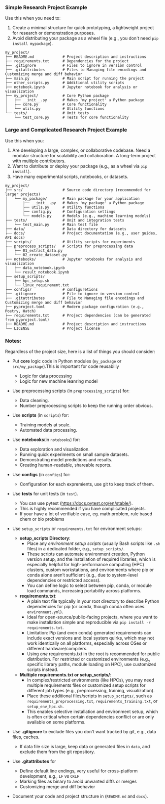 ### Simple Research Project Example
Use this when you need to:
1. Create a minimal structure for quick prototyping, a lightweight project for research or demonstration purposes.
2. Avoid distributing your package as a wheel file (e.g., you don't need `pip install mypackage`).

```
my_project/
├── README.md             # Project description and instructions
├── requirements.txt      # Dependencies for the project
├── .gitignore            # Files to ignore in version control
├── .gitattributes        # Files to Managing file encodings and Customizing merge and diff behavior
├── main.py               # Main script for running the project
├── other_scripts.py      # Additional utility scripts
├── notebook.ipynb        # Jupyter notebook for analysis or visualization
├── my_project/           # Core Python package
│   ├── __init__.py       # Makes 'my_project' a Python package
│   ├── core.py           # Core functionality
│   └── utils.py          # Utility functions
└── tests/                # Unit tests
    └── test_core.py      # Tests for core functionality
```

### Large and Complicated Research Project Example
Use this when you:
1. Are developing a large, complex, or collaborative codebase. Need a modular structure for scalability and collaboration. A long-term project with multiple contributors.
2. Want to distribute or deploy your package (e.g., as a wheel via `pip install`).
3. Have many experimental scripts, notebooks, or datasets.

```
my_project/
├── src/                  # Source code directory (recommended for larger projects)
│   └── my_package/       # Main package for your application
│       ├── __init__.py   # Makes 'my_package' a Python package
│       ├── utils.py      # Utility functions
│       ├── config.py     # Configuration settings
│       └── models.py     # Models (e.g., machine learning models)
├── tests/                # Unit and integration tests
│   └── test_main.py      # Main test file
├── data/                 # Data directory for datasets
├── docs/                 # Project documentation (e.g., user guides, API docs)
├── scripts/              # Utility scripts for experiments
├── preprocess_scripts/   # Scripts for preprocessing data
│   ├── 01_extract_data.py
│   └── 02_create_dataset.py
├── notebooks/            # Jupyter notebooks for analysis and visualization
│   ├── data_notebook.ipynb
│   └── result_notebook.ipynb
├── setup_scripts/
│   ├── hpc_setup.sh
│   └── linux_requirement.txt
├── configs/              # configuretions
├── .gitignore            # File to ignore in version control
├── .gitattributes        # File to Managing file encodings and Customizing merge and diff behavior 
├── pyproject.toml        # Modern package configuration (e.g., Poetry, Hatch)
├── requirements.txt      # Project dependencies (can be generated from pyproject.toml)
├── README.md             # Project description and instructions
└── LICENSE               # Project license
```

### Notes:
Regardless of the project size, here is a list of things you should consider:

- Put **core** logic code in Python modules (`my_package` or `src/my_package`).This is important for code reusabiliy
  - Logic for data processing
  - Logic for new machine leanring model
- Use preprocessing scripts (in `preprocessing_scripts`) for:
  - Data cleaning.
  - Number preprocessing scripts to keep the running order obvious.
- Use **scripts** (in `scripts`) for:
  - Training models at scale.
  - Automated data processing.
- Use **notebooks**(in `notebooks`) for:
  - Data exploration and visualization.
  - Running quick experiments on small sample datasets.
  - Demonstrating model predictions and results.
  - Creating human-readable, shareable reports.
- Use **configs** (in `configs`) for:
  - Configuration for each expremients, use git to keep track of them.

- Use **tests** for unit tests (in `test`). 
  - You can use pytest (<https://docs.pytest.org/en/stable/>). 
  - This is highly recommended if you have complicated projects. 
  - If your have a lot of verifiable case, eg. math problem, rule based chem or bio problems 
- Use `setup_scripts` or `requirements.txt` for environment setups:
  - **setup_scripts Directory**:
    - Place any *environment setup scripts* (usually Bash scripts like `.sh` files) in a dedicated folder, e.g., `setup_scripts/`.
    - These scripts can automate environment creation, Python version setup, and the installation of required libraries, which is especially helpful for high-performance computing (HPC) clusters, custom workstations, and environments where pip or conda alone aren’t sufficient (e.g., due to system-level dependencies or restricted access).
    - You can define logic to select between pip, conda, or module load commands, increasing portability across platforms.
  - **requirements.txt**:
    - A plain text file typically in your root directory to describe Python dependencies for pip (or conda, though conda often uses `environment.yml`).
    - Ideal for open-source/public-facing projects, where you want to make installation simple and reproducible via `pip install -r requirements.txt`.
    - Limitation: Pip (and even conda) generated requirements can include exact versions and local system quirks, which may not work identically on all platforms, especially across OSes or different hardware/compilers.
    - Using *one* requirements.txt in the root is recommended for public distribution. For restricted or customized environments (e.g., specific library paths, module loading on HPC), use customized scripts instead.
  - **Multiple requirements.txt or setup_scripts/**:
    - In complex/restricted environments (like HPCs), you may need multiple requirements files or customized setup scripts for different job types (e.g., preprocessing, training, visualization).
    - Place these additional files/scripts in `setup_scripts/`, such as `requirements_preprocessing.txt`, `requirements_training.txt`, or `setup_env_hpc.sh`.
    - This enables selective installation and environment setup, which is often critical when certain dependencies conflict or are only available on some platforms.
- Use **.gitignore** to exclude files you don't want tracked by git, e.g., data files, caches.
  - If data file size is large, keep data or generated files in `data`, and exclude them from the git repository.
- Use **.gitattributes** for
  - Define default line endings, very useful for cross-platform development, e.g., `LF` vs `CRLF`
  - Marking files as binary to avoid unwanted diffs or merges
  - Customizing merge and diff behavior
- Document your code and project structure in (`README.md` and `docs`).